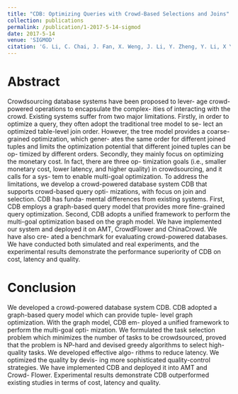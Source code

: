 ```yaml
---
title: "CDB: Optimizing Queries with Crowd-Based Selections and Joins"
collection: publications
permalink: /publication/1-2017-5-14-sigmod
date: 2017-5-14
venue: 'SIGMOD'
citation: 'G. Li, C. Chai, J. Fan, X. Weng, J. Li, Y. Zheng, Y. Li, X Yu, X Zhang, <b>H. Yuan</b>, etc. &quot;MathGraph: A Knowledge Graph for Automatically Solving Mathematical Exercises.&quot; In <i>SIGMOD</i>, 2017. <a href="https://yuanhaitao.github.io/files/sigmod2017.pdf">pdf</a>'
---
```


Abstract
======
   Crowdsourcing database systems have been proposed to lever- age crowd-powered operations to encapsulate the complex- ities of interacting with the crowd. Existing systems suffer from two major limitations. Firstly, in order to optimize a query, they often adopt the traditional tree model to se- lect an optimized table-level join order. However, the tree model provides a coarse-grained optimization, which gener- ates the same order for different joined tuples and limits the optimization potential that different joined tuples can be op- timized by different orders. Secondly, they mainly focus on optimizing the monetary cost. In fact, there are three op- timization goals (i.e., smaller monetary cost, lower latency, and higher quality) in crowdsourcing, and it calls for a sys- tem to enable multi-goal optimization. To address the limitations, we develop a crowd-powered database system CDB that supports crowd-based query opti- mizations, with focus on join and selection. CDB has funda- mental differences from existing systems. First, CDB employs a graph-based query model that provides more fine-grained query optimization. Second, CDB adopts a unified framework to perform the multi-goal optimization based on the graph model. We have implemented our system and deployed it on AMT, CrowdFlower and ChinaCrowd. We have also cre- ated a benchmark for evaluating crowd-powered databases. We have conducted both simulated and real experiments, and the experimental results demonstrate the performance superiority of CDB on cost, latency and quality.  
   
Conclusion
======
We developed a crowd-powered database system CDB. CDB adopted a graph-based query model which can provide tuple- level graph optimization. With the graph model, CDB em- ployed a unified framework to perform the multi-goal opti- mization. We formulated the task selection problem which minimizes the number of tasks to be crowdsourced, proved that the problem is NP-hard and devised greedy algorithms to select high-quality tasks. We developed effective algo- rithms to reduce latency. We optimized the quality by devis- ing more sophisticated quality-control strategies. We have implemented CDB and deployed it into AMT and Crowd- Flower. Experimental results demonstrate CDB outperformed existing studies in terms of cost, latency and quality. 